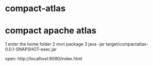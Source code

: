 # compact-atlas
compact apache atlas
====================
1 enter the home folder
2 mvn package
3 java -jar target/compactatlas-0.0.1-SNAPSHOT-exec.jar

open: http://localhost:9090/index.html
